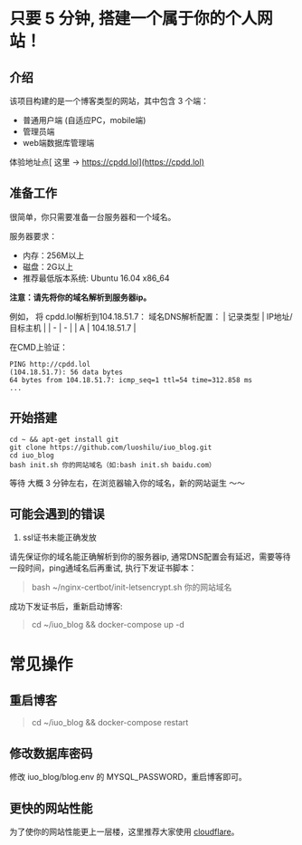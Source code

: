 # 只要 5 分钟, 搭建一个属于你的个人网站！

## 介绍
该项目构建的是一个博客类型的网站，其中包含 3 个端：

- 普通用户端 (自适应PC，mobile端)
- 管理员端
- web端数据库管理端

体验地址点[ 这里 -> https://cpdd.lol](https://cpdd.lol)
## 准备工作
很简单，你只需要准备一台服务器和一个域名。

服务器要求：
- 内存：256M以上
- 磁盘：2G以上
- 推荐最低版本系统: Ubuntu 16.04 x86_64

**注意：请先将你的域名解析到服务器ip。**

例如， 将 cpdd.lol解析到104.18.51.7：
域名DNS解析配置：
| 记录类型 | IP地址/目标主机 |
| - | - |
| A | 104.18.51.7 |

在CMD上验证：
```
PING http://cpdd.lol 
(104.18.51.7): 56 data bytes
64 bytes from 104.18.51.7: icmp_seq=1 ttl=54 time=312.858 ms
...
```

## 开始搭建
```
cd ~ && apt-get install git
git clone https://github.com/luoshilu/iuo_blog.git
cd iuo_blog
bash init.sh 你的网站域名（如:bash init.sh baidu.com）
```

等待 大概 3 分钟左右，在浏览器输入你的域名，新的网站诞生 ～～

## 可能会遇到的错误

1. ssl证书未能正确发放

请先保证你的域名能正确解析到你的服务器ip, 通常DNS配置会有延迟，需要等待一段时间，ping通域名后再重试, 执行下发证书脚本：

> bash ~/nginx-certbot/init-letsencrypt.sh 你的网站域名

成功下发证书后，重新启动博客:

> cd ~/iuo_blog && docker-compose up -d

# 常见操作
## 重启博客

> cd ~/iuo_blog && docker-compose restart

## 修改数据库密码
修改 iuo_blog/blog.env 的 MYSQL_PASSWORD，重启博客即可。

## 更快的网站性能
为了使你的网站性能更上一层楼，这里推荐大家使用 [cloudflare](https://dash.cloudflare.com/)。

